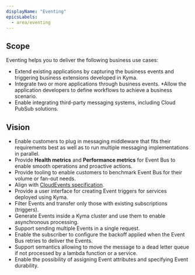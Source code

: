 ```yaml
---
displayName: "Eventing"
epicsLabels:
  - area/eventing
---
```


## Scope

Eventing helps you to deliver the following business use cases:

* Extend existing applications by capturing the business events and triggering business extensions developed in Kyma.
* Integrate two or more applications through business events.
*Allow the application developers to define workflows to achieve a business scenario.
* Enable integrating third-party messaging systems, including Cloud PubSub solutions.

## Vision

* Enable customers to plug in messaging middleware that fits their requirements best as well as to run multiple messaging implementations in parallel.
* Provide **Health metrics** and **Performance metrics** for Event Bus to enable smooth operations and proactive actions.
* Provide tooling to enable customers to benchmark Event Bus for their volume or fan-out needs.
* Align with [CloudEvents specification](https://github.com/cloudevents/spec).
* Provide a user interface for creating Event triggers for services deployed using Kyma.
* Filter Events and transfer only those with existing subscriptions (triggers).
* Generate Events inside a Kyma cluster and use them to enable asynchronous processing.
* Support sending multiple Events in a single request.
* Enable the subscriber to configure the backoff applied when the Event Bus retries to deliver the Events.
* Support semantics allowing to move the message to a dead letter queue if not processed by a lambda function or a service.
* Enable the possibility of assigning Event attributes and specifying Event durability.